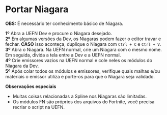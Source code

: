 # Portar Niagara

**OBS:** É necessário ter conhecimento básico de Niagara. </br>

**1º** Abra a UEFN Dev e procure o Niagara desejado. </br>
**2º** Em algumas versões da Dev, os Niagaras podem fazer o editor travar e fechar. **CASO** isso aconteça, duplique o Niagara com `Ctrl + C` e `Ctrl + V`. </br>
**3º** Abra o Niagara. Na UEFN normal, crie um Niagara com o mesmo nome. Em seguida, divida a tela entre a Dev e a UEFN normal. </br>
**4º** Crie emissores vazios na UEFN normal e cole neles os módulos do Niagara da Dev. </br>
**5º** Após colar todos os módulos e emissores, verifique quais malhas e/ou materiais o emissor utiliza e porte-os para que o Niagara seja validado. </br>

**Observações especiais** </br>

* Muitas coisas relacionadas a Spline nos Niagaras são limitadas. </br>
* Os módulos FN são próprios dos arquivos do Fortnite, você precisa recriar o script na UEFN. </br>
